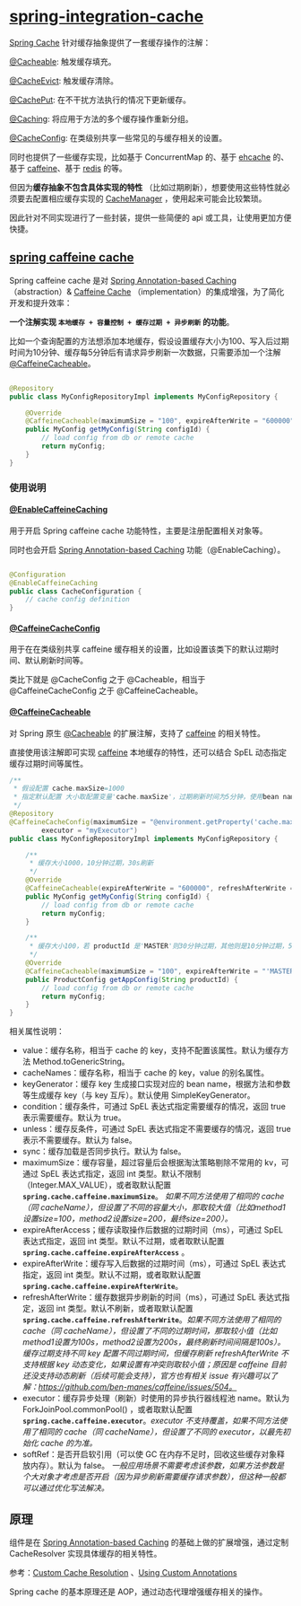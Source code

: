 # [spring-integration-cache](https://github.com/ayoungbear/spring-integration/tree/main/spring-integration-cache)

[Spring Cache](https://docs.spring.io/spring-framework/docs/5.3.x/reference/html/integration.html#cache)
针对缓存抽象提供了一套缓存操作的注解：

[@Cacheable](https://docs.spring.io/spring-framework/docs/5.3.x/reference/html/integration.html#cache-annotations-cacheable):
触发缓存填充。

[@CacheEvict](https://docs.spring.io/spring-framework/docs/5.3.x/reference/html/integration.html#cache-annotations-evict):
触发缓存清除。

[@CachePut](https://docs.spring.io/spring-framework/docs/5.3.x/reference/html/integration.html#cache-annotations-put):
在不干扰方法执行的情况下更新缓存。

[@Caching](https://docs.spring.io/spring-framework/docs/5.3.x/reference/html/integration.html#cache-annotations-caching):
将应用于方法的多个缓存操作重新分组。

[@CacheConfig](https://docs.spring.io/spring-framework/docs/5.3.x/reference/html/integration.html#cache-annotations-config):
在类级别共享一些常见的与缓存相关的设置。

同时也提供了一些缓存实现，比如基于 ConcurrentMap 的、基于 [ehcache](https://www.ehcache.org/) 的、基于
[caffeine](https://github.com/ben-manes/caffeine/wiki)、基于 [redis](https://github.com/redis/redis)
的等。

但因为**缓存抽象不包含具体实现的特性**
（比如过期刷新），想要使用这些特性就必须要去配置相应缓存实现的 [CacheManager](https://docs.spring.io/spring-framework/docs/5.3.x/reference/html/integration.html#cache-store-configuration)
，使用起来可能会比较繁琐。

因此针对不同实现进行了一些封装，提供一些简便的 api 或工具，让使用更加方便快捷。

## [spring caffeine cache](https://github.com/ayoungbear/spring-integration/tree/main/spring-integration-cache/src/main/java/com/github/ayoungbear/spring/integration/cache/caffeine)

Spring caffeine cache
是对 [Spring Annotation-based Caching](https://docs.spring.io/spring-framework/docs/5.3.x/reference/html/integration.html#cache)
（abstraction）& [Caffeine Cache](https://github.com/ben-manes/caffeine/wiki)
（implementation）的集成增强，为了简化开发和提升效率：

**一个注解实现 `本地缓存 + 容量控制 + 缓存过期 + 异步刷新` 的功能**。

比如一个查询配置的方法想添加本地缓存，假设设置缓存大小为100、写入后过期时间为10分钟、缓存每5分钟后有请求异步刷新一次数据，只需要添加一个注解 [@CaffeineCacheable](https://github.com/ayoungbear/spring-integration/blob/main/spring-integration-cache/src/main/java/com/github/ayoungbear/spring/integration/cache/caffeine/CaffeineCacheable.java)。

```java

@Repository
public class MyConfigRepositoryImpl implements MyConfigRepository {

    @Override
    @CaffeineCacheable(maximumSize = "100", expireAfterWrite = "600000", refreshAfterWrite = "300000")
    public MyConfig getMyConfig(String configId) {
        // load config from db or remote cache
        return myConfig;
    }
}
```

### 使用说明

#### [@EnableCaffeineCaching](https://github.com/ayoungbear/spring-integration/blob/main/spring-integration-cache/src/main/java/com/github/ayoungbear/spring/integration/cache/caffeine/EnableCaffeineCaching.java)

用于开启 Spring caffeine cache 功能特性，主要是注册配置相关对象等。

同时也会开启 [Spring Annotation-based Caching](https://docs.spring.io/spring-framework/docs/5.3.x/reference/html/integration.html#cache)
功能（@EnableCaching）。

```java

@Configuration
@EnableCaffeineCaching
public class CacheConfiguration {
    // cache config definition
}
```

#### [@CaffeineCacheConfig](https://github.com/ayoungbear/spring-integration/blob/main/spring-integration-cache/src/main/java/com/github/ayoungbear/spring/integration/cache/caffeine/CaffeineCacheConfig.java)

用于在在类级别共享 caffeine 缓存相关的设置，比如设置该类下的默认过期时间、默认刷新时间等。

类比下就是 @CacheConfig 之于 @Cacheable，相当于 @CaffeineCacheConfig 之于 @CaffeineCacheable。

#### [@CaffeineCacheable](https://github.com/ayoungbear/spring-integration/blob/main/spring-integration-cache/src/main/java/com/github/ayoungbear/spring/integration/cache/caffeine/CaffeineCacheable.java)

对 Spring
原生 [@Cacheable](https://docs.spring.io/spring-framework/docs/5.3.x/reference/html/integration.html#cache-annotations-cacheable)
的扩展注解，支持了 [caffeine](https://github.com/ben-manes/caffeine/wiki) 的相关特性。

直接使用该注解即可实现 [caffeine](https://github.com/ben-manes/caffeine/wiki) 本地缓存的特性，还可以结合
SpEL 动态指定缓存过期时间等属性。

```java
/**
 * 假设配置 cache.maxSize=1000
 * 指定默认配置 大小取配置变量'cache.maxSize'，过期刷新时间为5分钟，使用bean name为'myExecutor'的线程池执行异步刷新
 */
@Repository
@CaffeineCacheConfig(maximumSize = "@environment.getProperty('cache.maxSize')", refreshAfterWrite = "300000",
        executor = "myExecutor")
public class MyConfigRepositoryImpl implements MyConfigRepository {

    /**
     * 缓存大小1000，10分钟过期，30s刷新
     */
    @Override
    @CaffeineCacheable(expireAfterWrite = "600000", refreshAfterWrite = "30000")
    public MyConfig getMyConfig(String configId) {
        // load config from db or remote cache
        return myConfig;
    }

    /**
     * 缓存大小100，若 productId 是'MASTER'则30分钟过期，其他则是10分钟过期，5分钟刷新
     */
    @Override
    @CaffeineCacheable(maximumSize = "100", expireAfterWrite = "'MASTER'.equals(#productId)?1800000:600000")
    public ProductConfig getAppConfig(String productId) {
        // load config from db or remote cache
        return myConfig;
    }
}
```

相关属性说明：

- value：缓存名称，相当于 cache 的 key，支持不配置该属性。默认为缓存方法
  Method.toGenericString。
- cacheNames：缓存名称，相当于 cache 的 key，value 的别名属性。
- keyGenerator：缓存 key 生成接口实现对应的 bean name，根据方法和参数等生成缓存 key（与 key 互斥）。默认使用
  SimpleKeyGenerator。
- condition：缓存条件，可通过 SpEL 表达式指定需要缓存的情况，返回 true 表示需要缓存。默认为 true。
- unless：缓存反条件，可通过 SpEL 表达式指定不需要缓存的情况，返回 true 表示不需要缓存。默认为 false。
- sync：缓存加载是否同步执行。默认为 false。
- maximumSize：缓存容量，超过容量后会根据淘汰策略剔除不常用的 kv，可通过 SpEL 表达式指定，返回 int
  类型。默认不限制（Integer.MAX_VALUE），或者取默认配置 **`spring.cache.caffeine.maximumSize`**。
  _如果不同方法使用了相同的 cache（同
  cacheName），但设置了不同的容量大小，那取较大值（比如method1设置size=100，method2设置size=200，最终size=200）。_
- expireAfterAccess；缓存读取操作后数据的过期时间（ms），可通过 SpEL 表达式指定，返回 int
  类型。默认不过期，或者取默认配置 **`spring.cache.caffeine.expireAfterAccess`** 。
- expireAfterWrite：缓存写入后数据的过期时间（ms），可通过 SpEL 表达式指定，返回 int
  类型。默认不过期，或者取默认配置 **`spring.cache.caffeine.expireAfterWrite`**。
- refreshAfterWrite：缓存数据异步刷新的时间（ms），可通过 SpEL 表达式指定，返回 int
  类型。默认不刷新，或者取默认配置 **`spring.cache.caffeine.refreshAfterWrite`**。_如果不同方法使用了相同的
  cache（同
  cacheName），但设置了不同的过期时间，那取较小值（比如method1设置为100s，method2设置为200s，最终刷新时间间隔是100s）。缓存过期支持不同
  key 配置不同过期时间，但缓存刷新 refreshAfterWrite 不支持根据 key 动态变化，如果设置有冲突则取较小值；原因是
  caffeine 目前还没支持动态刷新（后续可能会支持），官方也有相关 issue
  有兴趣可以了解：https://github.com/ben-manes/caffeine/issues/504。_
- executor：缓存异步处理（刷新）时使用的异步执行器线程池 name。默认为 ForkJoinPool.commonPool()
  ，或者取默认配置 **`spring.cache.caffeine.executor`**。_executor 不支持覆盖，如果不同方法使用了相同的
  cache（同 cacheName），但设置了不同的 executor，以最先初始化 cache 的为准。_
- softRef：是否开启软引用（可以使 GC 在内存不足时，回收这些缓存对象释放内存）。默认为 false。
  _一般应用场景不需要考虑该参数，如果方法参数是个大对象才考虑是否开启（因为异步刷新需要缓存请求参数），但这种一般都可以通过优化写法解决。_

## 原理

组件是在 [Spring Annotation-based Caching](https://docs.spring.io/spring-framework/docs/5.3.x/reference/html/integration.html#cache)
的基础上做的扩展增强，通过定制 CacheResolver 实现具体缓存的相关特性。

参考：[Custom Cache Resolution](https://docs.spring.io/spring-framework/docs/5.3.x/reference/html/integration.html#cache-annotations-cacheable-cache-resolver)
、[Using Custom Annotations](https://docs.spring.io/spring-framework/docs/5.3.x/reference/html/integration.html#cache-annotation-stereotype)

Spring cache 的基本原理还是 AOP，通过动态代理增强缓存相关的操作。

